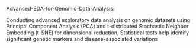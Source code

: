 Advanced-EDA-for-Genomic-Data-Analysis:

Conducting advanced exploratory data analysis on genomic datasets using Principal Component Analysis (PCA) and t-distributed Stochastic Neighbor Embedding (t-SNE) for dimensional reduction, Statistical tests help identify significant genetic markers and disease-associated variations
